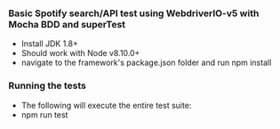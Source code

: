 ### Basic Spotify search/API test using WebdriverIO-v5 with Mocha BDD and superTest 

* Install JDK 1.8+
* Should work with Node v8.10.0+
* navigate to the framework's package.json folder and run npm install

### Running the tests
* The following will execute the entire test suite:
* npm run test
